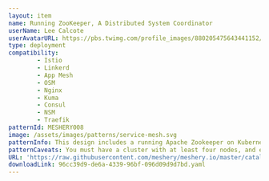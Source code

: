 ```yaml
---
layout: item
name: Running ZooKeeper, A Distributed System Coordinator
userName: Lee Calcote
userAvatarURL: https://pbs.twimg.com/profile_images/880205475643441152/V_vhfnzb_400x400.jpg
type: deployment
compatibility: 
        - Istio
        - Linkerd
        - App Mesh
        - OSM
        - Nginx
        - Kuma
        - Consul
        - NSM
        - Traefik
patternId: MESHERY008
image: /assets/images/patterns/service-mesh.svg
patternInfo: This design includes a running Apache Zookeeper on Kubernetes using StatefulSets, PodDisruptionBudgets, and PodAntiAffinity.
patternCaveats: You must have a cluster with at least four nodes, and each node requires at least 2 CPUs and 4 GiB of memory. In this tutorial you will cordon and drain the cluster's nodes. This means that the cluster will terminate and evict all Pods on its nodes, and the nodes will temporarily become unschedulable. You should use a dedicated cluster for this tutorial, or you should ensure that the disruption you cause will not interfere with other tenants.
URL: 'https://raw.githubusercontent.com/meshery/meshery.io/master/catalog/96cc39d9-de6a-4339-96bf-096d09d9d7bd.yaml'
downloadLink: 96cc39d9-de6a-4339-96bf-096d09d9d7bd.yaml
---
```

